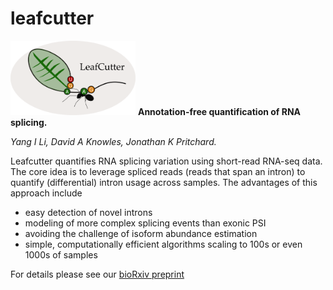 # leafcutter

<img src="./logo.png" width="200"> **Annotation-free quantification of RNA splicing.**

*Yang I Li, David A Knowles, Jonathan K Pritchard.*

Leafcutter quantifies RNA splicing variation using short-read RNA-seq data. The core idea is to leverage spliced reads (reads that span an intron) to quantify (differential) intron usage across samples. The advantages of this approach include
* easy detection of novel introns
* modeling of more complex splicing events than exonic PSI
* avoiding the challenge of isoform abundance estimation
* simple, computationally efficient algorithms scaling to 100s or even 1000s of samples

For details please see our [bioRxiv preprint](http://biorxiv.org/content/early/2016/03/16/044107)
